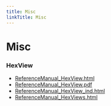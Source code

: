 ```yaml
---
title: Misc
linkTitle: Misc
---
```


# Misc
### HexView

- [ReferenceManual_HexView.html](HexView/ReferenceManual_HexView.html)
- [ReferenceManual_HexView.pdf](HexView/ReferenceManual_HexView.pdf)
- [ReferenceManual_HexView_ind.html](HexView/ReferenceManual_HexView_ind.html)
- [ReferenceManual_HexViews.html](HexView/ReferenceManual_HexViews.html)

